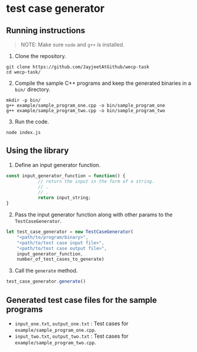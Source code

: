 # test case generator

## Running instructions

> NOTE: Make sure `node` and `g++` is installed.

1. Clone the repository.
```
git clone https://github.com/JayjeetAtGithub/wecp-task
cd wecp-task/
```

2. Compile the sample C++ programs and keep the generated binaries in a `bin/` directory.
```
mkdir -p bin/
g++ example/sample_program_one.cpp -o bin/sample_program_one
g++ example/sample_program_two.cpp -o bin/sample_program_two
```

3. Run the code.
```
node index.js
```

## Using the library

1. Define an input generator function.

```js
const input_generator_function = function() {
            // return the input in the form of a string.
            // .
            // .
            return input_string;
}
```

2. Pass the input generator function along with other params to the `TestCaseGenerator`.

```js
let test_case_generator = new TestCaseGenerator(
    "<path/to/program/binary>",
    "<path/to/test case input file>",
    "<path/to/test case output file>",
    input_generator_function,
    number_of_test_cases_to_generate)
```

3. Call the `generate` method.

```js
test_case_generator.generate()
```

## Generated test case files for the sample programs
* `input_one.txt`, `output_one.txt` : Test cases for `example/sample_program_one.cpp`.
* `input_two.txt`, `output_two.txt` : Test cases for `example/sample_program_two.cpp`.
